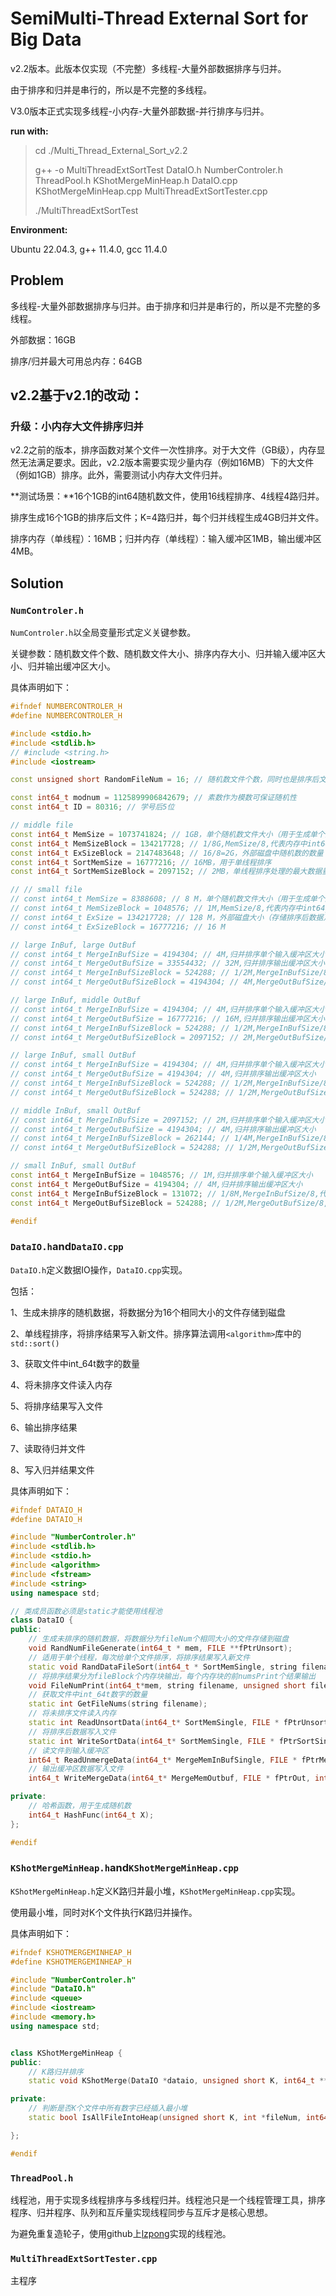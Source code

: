 # SemiMulti-Thread External Sort for Big Data

v2.2版本。此版本仅实现（不完整）多线程-大量外部数据排序与归并。

由于排序和归并是串行的，所以是不完整的多线程。

V3.0版本正式实现多线程-小内存-大量外部数据-并行排序与归并。

**run with:**

> cd ./Multi_Thread_External_Sort_v2.2
>
> g++ -o MultiThreadExtSortTest DataIO.h NumberControler.h ThreadPool.h KShotMergeMinHeap.h DataIO.cpp KShotMergeMinHeap.cpp MultiThreadExtSortTester.cpp
>
> ./MultiThreadExtSortTest

**Environment:**

Ubuntu 22.04.3, g++ 11.4.0, gcc 11.4.0

## Problem

多线程-大量外部数据排序与归并。由于排序和归并是串行的，所以是不完整的多线程。

外部数据：16GB

排序/归并最大可用总内存：64GB

## v2.2基于v2.1的改动：

### 升级：小内存大文件排序归并

v2.2之前的版本，排序函数对某个文件一次性排序。对于大文件（GB级），内存显然无法满足要求。因此，v2.2版本需要实现少量内存（例如16MB）下的大文件（例如1GB）排序。此外，需要测试小内存大文件归并。

**测试场景：**16个1GB的int64随机数文件，使用16线程排序、4线程4路归并。

排序生成16个1GB的排序后文件；K=4路归并，每个归并线程生成4GB归并文件。

排序内存（单线程）：16MB；归并内存（单线程）：输入缓冲区1MB，输出缓冲区4MB。

## Solution

### `NumControler.h`

`NumControler.h`以全局变量形式定义关键参数。

关键参数：随机数文件个数、随机数文件大小、排序内存大小、归并输入缓冲区大小、归并输出缓冲区大小。

具体声明如下：

```c++
#ifndef NUMBERCONTROLER_H
#define NUMBERCONTROLER_H

#include <stdio.h>
#include <stdlib.h>
// #include <string.h>
#include <iostream>

const unsigned short RandomFileNum = 16; // 随机数文件个数，同时也是排序后文件个数

const int64_t modnum = 1125899906842679; // 素数作为模数可保证随机性
const int64_t ID = 80316; // 学号后5位

// middle file
const int64_t MemSize = 1073741824; // 1GB，单个随机数文件大小（用于生成单个随机数文件的内存）
const int64_t MemSizeBlock = 134217728; // 1/8G,MemSize/8,代表内存中int64_t的数量
const int64_t ExSizeBlock = 2147483648; // 16/8=2G，外部磁盘中随机数的数量
const int64_t SortMemSize = 16777216; // 16MB，用于单线程排序
const int64_t SortMemSizeBlock = 2097152; // 2MB，单线程排序处理的最大数据量

// // small file
// const int64_t MemSize = 8388608; // 8 M，单个随机数文件大小（用于生成单个随机数文件的内存）
// const int64_t MemSizeBlock = 1048576; // 1M,MemSize/8,代表内存中int64_t的数量
// const int64_t ExSize = 134217728; // 128 M，外部磁盘大小（存储排序后数据）
// const int64_t ExSizeBlock = 16777216; // 16 M

// large InBuf, large OutBuf
// const int64_t MergeInBufSize = 4194304; // 4M,归并排序单个输入缓冲区大小
// const int64_t MergeOutBufSize = 33554432; // 32M,归并排序输出缓冲区大小
// const int64_t MergeInBufSizeBlock = 524288; // 1/2M,MergeInBufSize/8,代表输入缓冲区int64_t容量
// const int64_t MergeOutBufSizeBlock = 4194304; // 4M,MergeOutBufSize/8,代表输出缓冲区int64_t容量

// large InBuf, middle OutBuf
// const int64_t MergeInBufSize = 4194304; // 4M,归并排序单个输入缓冲区大小
// const int64_t MergeOutBufSize = 16777216; // 16M,归并排序输出缓冲区大小
// const int64_t MergeInBufSizeBlock = 524288; // 1/2M,MergeInBufSize/8,代表输入缓冲区int64_t容量
// const int64_t MergeOutBufSizeBlock = 2097152; // 2M,MergeOutBufSize/8,代表输出缓冲区int64_t容量

// large InBuf, small OutBuf
// const int64_t MergeInBufSize = 4194304; // 4M,归并排序单个输入缓冲区大小
// const int64_t MergeOutBufSize = 4194304; // 4M,归并排序输出缓冲区大小
// const int64_t MergeInBufSizeBlock = 524288; // 1/2M,MergeInBufSize/8,代表输入缓冲区int64_t容量
// const int64_t MergeOutBufSizeBlock = 524288; // 1/2M,MergeOutBufSize/8,代表输出缓冲区int64_t容量

// middle InBuf, small OutBuf
// const int64_t MergeInBufSize = 2097152; // 2M,归并排序单个输入缓冲区大小
// const int64_t MergeOutBufSize = 4194304; // 4M,归并排序输出缓冲区大小
// const int64_t MergeInBufSizeBlock = 262144; // 1/4M,MergeInBufSize/8,代表输入缓冲区int64_t容量
// const int64_t MergeOutBufSizeBlock = 524288; // 1/2M,MergeOutBufSize/8,代表输出缓冲区int64_t容量

// small InBuf, small OutBuf
const int64_t MergeInBufSize = 1048576; // 1M,归并排序单个输入缓冲区大小
const int64_t MergeOutBufSize = 4194304; // 4M,归并排序输出缓冲区大小
const int64_t MergeInBufSizeBlock = 131072; // 1/8M,MergeInBufSize/8,代表输入缓冲区int64_t容量
const int64_t MergeOutBufSizeBlock = 524288; // 1/2M,MergeOutBufSize/8,代表输出缓冲区int64_t容量

#endif
```



### `DataIO.h`and`DataIO.cpp`

`DataIO.h`定义数据IO操作，`DataIO.cpp`实现。

包括：

1、生成未排序的随机数据，将数据分为16个相同大小的文件存储到磁盘

2、单线程排序，将排序结果写入新文件。排序算法调用`<algorithm>`库中的`std::sort()`

3、获取文件中int_64t数字的数量

4、将未排序文件读入内存

5、将排序结果写入文件

6、输出排序结果

7、读取待归并文件

8、写入归并结果文件

具体声明如下：

```c++
#ifndef DATAIO_H
#define DATAIO_H

#include "NumberControler.h"
#include <stdlib.h>
#include <stdio.h>
#include <algorithm>
#include <fstream>
#include <string>
using namespace std;

// 类成员函数必须是static才能使用线程池
class DataIO {
public:  
    // 生成未排序的随机数据，将数据分为fileNum个相同大小的文件存储到磁盘
    void RandNumFileGenerate(int64_t * mem, FILE **fPtrUnsort);
    // 适用于单个线程，每次给单个文件排序，将排序结果写入新文件
    static void RandDataFileSort(int64_t * SortMemSingle, string filenameUnsortSingle, FILE * fPtrUnsortSingle, string filenameSortSingle, FILE *fPtrSortSingle);
    // 将排序结果分为fileBlock个内存块输出，每个内存块的前numsPrint个结果输出
    void FileNumPrint(int64_t*mem, string filename, unsigned short fileBlock, unsigned short numsPrint);
    // 获取文件中int_64t数字的数量
    static int GetFileNums(string filename);
    // 将未排序文件读入内存
    static int ReadUnsortData(int64_t* SortMemSingle, FILE * fPtrUnsortSingle, int64_t fileNums);
    // 将排序后数据写入文件
    static int WriteSortData(int64_t* SortMemSingle, FILE * fPtrSortSingle, int64_t fileNums);
    // 读文件到输入缓冲区
    int64_t ReadUnmergeData(int64_t* MergeMemInBufSingle, FILE * fPtrMergeSingle, int filePos, int fileNums);
    // 输出缓冲区数据写入文件
    int64_t WriteMergeData(int64_t* MergeMemOutbuf, FILE * fPtrOut, int64_t OutbufPos);

private:
    // 哈希函数，用于生成随机数
    int64_t HashFunc(int64_t X);
};

#endif
```



### `KShotMergeMinHeap.h`and`KShotMergeMinHeap.cpp`

`KShotMergeMinHeap.h`定义K路归并最小堆，`KShotMergeMinHeap.cpp`实现。

使用最小堆，同时对K个文件执行K路归并操作。

具体声明如下：

```c++
#ifndef KSHOTMERGEMINHEAP_H
#define KSHOTMERGEMINHEAP_H

#include "NumberControler.h"
#include "DataIO.h"
#include <queue>
#include <iostream>
#include <memory.h>
using namespace std;


class KShotMergeMinHeap {
public:
    // K路归并排序
    static void KShotMerge(DataIO *dataio, unsigned short K, int64_t **MergeMemInbuf, int64_t *MergeMemOutbuf, FILE ** fPtrMerge, vector<string> filenameMergeVec, FILE * fPtrOut);

private:
    // 判断是否K个文件中所有数字已经插入最小堆
    static bool IsAllFileIntoHeap(unsigned short K, int *fileNum, int64_t * headNumCnt);

};

#endif
```

### `ThreadPool.h`

线程池，用于实现多线程排序与多线程归并。线程池只是一个线程管理工具，排序程序、归并程序、队列和互斥量实现线程同步与互斥才是核心思想。

为避免重复造轮子，使用github上[lzpong](//https://github.com/lzpong/)实现的线程池。



### `MultiThreadExtSortTester.cpp`

主程序

